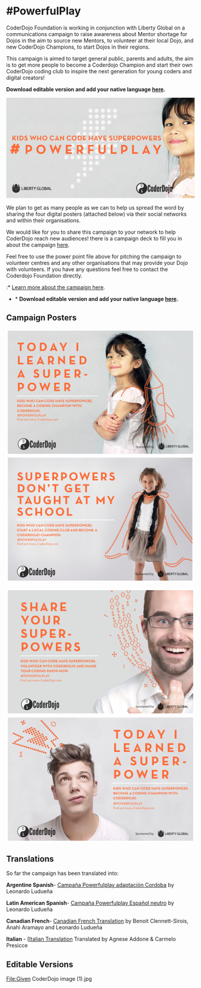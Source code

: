 # \#PowerfulPlay

CoderDojo Foundation is working in conjunction with Liberty Global on a
communications campaign to raise awareness about Mentor shortage for
Dojos in the aim to source new Mentors, to volunteer at their local
Dojo, and new CoderDojo Champions, to start Dojos in their regions.

This campaign is aimed to target general public, parents and adults, the
aim is to get more people to become a Coderdojo Champion and start their
own CoderDojo coding club to inspire the next generation for young
coders and digital creators\!

**Download editable version and add your native language
[here](../files/CoderDojo_Powerfulplay.pptx).**

![centre|#powerfulplay](../files/img/CoderDojo_superpower_banner.jpg
"centre|#powerfulplay")

We plan to get as many people as we can to help us spread the word by
sharing the four digital posters (attached below) via their social
networks and within their organisations.

We would like for you to share this campaign to your network to help
CoderDojo reach new audiences\! there is a campaign deck to fill you in
about the campaign
[here](../files/CoderDojo_Powerfulplay.pptx).

Feel free to use the power point file above for pitching the campaign to
volunteer centres and any other organisations that may provide your Dojo
with volunteers. If you have any questions feel free to contact the
Coderdojo Foundation directly.

:\* [Learn more about the campaign
here](https://coderdojo.com/powerfulplay/).

  - \* **Download editable version and add your native language
    [here](../files/CoderDojo_Powerfulplay.pptx).**

## Campaign Posters

![\#powerfulplay](../files/img/CoderDojo_superpower_girl1.jpg "#powerfulplay")
![\#powerfulplay](../files/img/CoderDojo_superpower_girl2a.jpg "#powerfulplay")

![centre|\#powerfulplay](../files/img/CoderDojo_superpower_mentor.jpg
"centre|#powerfulplay")
![centre|\#powerfulplay](../files/img/CoderDojo_superpower_teenager.jpg
"centre|#powerfulplay")

## Translations

So far the campaign has been translated into:

**Argentine Spanish**- [Campaña Powerfulplay adaptación
Cordoba](https://github.com/coder-dojo-cordoba/powerfulplay/commit/3613008f7a8529b0196650638d9639ec79515962)
by Leonardo Ludueña

**Latin American Spanish**- [Campaña Powerfulplay Español
neutro](https://github.com/coder-dojo-cordoba/powerfulplay/commit/23f1cd920f39814138e61d32846fc3ef8bea7192)
by Leonardo Ludueña

**Canadian French**- [Canadian French
Translation](https://github.com/coder-dojo-cordoba/powerfulplay/commit/3ff40dda8c4be43f12ceebd8c01ec3f865926e08)
by Benoit Clennett-Sirois, Anahi Aramayo and Leonardo Ludueña

**Italian** - \[[Italian
Translation](../files/CoderDojo_Powerfulplay_italian.pptx)
Translated by Agnese Addone & Carmelo Presicce

## Editable Versions

<File:Given> CoderDojo image (1).jpg
